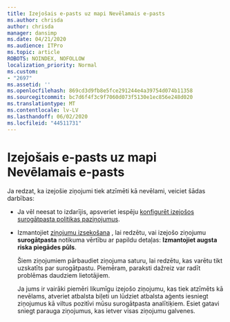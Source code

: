 ```yaml
---
title: Izejošais e-pasts uz mapi Nevēlamais e-pasts
ms.author: chrisda
author: chrisda
manager: dansimp
ms.date: 04/21/2020
ms.audience: ITPro
ms.topic: article
ROBOTS: NOINDEX, NOFOLLOW
localization_priority: Normal
ms.custom:
- "2697"
ms.assetid: ''
ms.openlocfilehash: 869cd3d9fb8e5fce291244e4a39754d074b11358
ms.sourcegitcommit: bc7d6f4f3c9f7060d073f5130e1ec856e248d020
ms.translationtype: MT
ms.contentlocale: lv-LV
ms.lasthandoff: 06/02/2020
ms.locfileid: "44511731"
---
```

# <a name="outbound-email-to-junk-email-folder"></a>Izejošais e-pasts uz mapi Nevēlamais e-pasts

Ja redzat, ka izejošie ziņojumi tiek atzīmēti kā nevēlami, veiciet šādas darbības:

- Ja vēl neesat to izdarījis, apsveriet iespēju [konfigurēt izejošos surogātpasta politikas paziņojumus](https://docs.microsoft.com/microsoft-365/security/office-365-security/configure-the-outbound-spam-policy).

- Izmantojiet [ziņojumu izsekošana](https://docs.microsoft.com/microsoft-365/security/office-365-security/message-trace-scc) , lai redzētu, vai izejošo ziņojumu **surogātpasta** notikuma vērtību ar papildu detaļas: **Izmantojiet augsta riska piegādes pūls**.

  Šiem ziņojumiem pārbaudiet ziņojuma saturu, lai redzētu, kas varētu tikt uzskatīts par surogātpastu. Piemēram, paraksti dažreiz var radīt problēmas daudziem lietotājiem.

  Ja jums ir vairāki piemēri likumīgu izejošo ziņojumu, kas tiek atzīmēts kā nevēlams, atveriet atbalsta biļeti un lūdziet atbalsta aģents iesniegt ziņojumus kā viltus pozitīvi mūsu surogātpasta analītiķiem. Esiet gatavi sniegt parauga ziņojumus, kas ietver visas ziņojumu galvenes.
